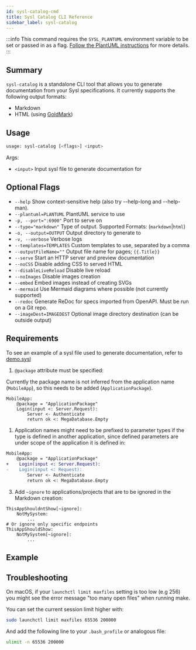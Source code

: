 ```yaml
---
id: sysl-catalog-cmd
title: Sysl Catalog CLI Reference
sidebar_label: sysl-catalog
---
```


:::info
This command requires the `SYSL_PLANTUML` environment variable to be set or passed in as a flag. [Follow the PlantUML instructions](../plantuml.md) for more details.
:::

## Summary

`sysl-catalog` is a standalone CLI tool that allows you to generate documentation from your Sysl specifications. It currently supports the following output formats:

- Markdown
- HTML (using [GoldMark](https://github.com/yuin/goldmark))

## Usage

```bash
usage: sysl-catalog [<flags>] <input>
```

Args:

- `<input>` Input sysl file to generate documentation for

## Optional Flags

- `--help` Show context-sensitive help (also try --help-long and --help-man).
- `--plantuml=PLANTUML` PlantUML service to use
- `-p, --port=":6900"` Port to serve on
- `--type="markdown"` Type of output. Supported Formats: (`markdown`|`html`)
- `-o, --output=OUTPUT` Output directory to generate to
- `-v, --verbose` Verbose logs
- `--templates=TEMPLATES` Custom templates to use, separated by a comma
- `--outputFileName=""` Output file name for pages; `{{.Title}}`
- `--serve` Start an HTTP server and preview documentation
- `--noCSS` Disable adding CSS to served HTML
- `--disableLiveReload` Disable live reload
- `--noImages` Disable images creation
- `--embed` Embed images instead of creating SVGs
- `--mermaid` Use Mermaid diagrams where possible (not currently supported)
- `--redoc` Generate ReDoc for specs imported from OpenAPI. Must be run on a Git repo.
- `--imageDest=IMAGEDEST` Optional image directory destination (can be outside output)

## Requirements

To see an example of a sysl file used to generate documentation, refer to [demo.sysl](https://github.com/anz-bank/sysl-catalog/blob/master/demo/demo.sysl)

1. `@package` attribute must be specified:

Currently the package name is not inferred from the application name (`MobileApp`), so this needs to be added (`ApplicationPackage`).

```sysl
MobileApp:
    @package = "ApplicationPackage"
    Login(input <: Server.Request):
        Server <- Authenticate
        return ok <: MegaDatabase.Empty
```

1. Application names might need to be prefixed to parameter types if the type is defined in another application, since defined parameters are under scope of the application it is defined in:

```diff
MobileApp:
    @package = "ApplicationPackage"
+    Login(input <: Server.Request):
-    Login(input <: Request):
        Server <- Authenticate
        return ok <: MegaDatabase.Empty
```

3. Add `~ignore` to applications/projects that are to be ignored in the Markdown creation:

```sysl
ThisAppShouldntShow[~ignore]:
    NotMySystem:
        ...
# Or ignore only specific endpoints
ThisAppShouldShow:
    NotMySystem[~ignore]:
        ...
```

## Example

## Troubleshooting

On macOS, if your `launchctl limit maxfiles` setting is too low (e.g 256) you might see the error message "too many open files" when running make.

You can set the current session limit higher with:

```bash
sudo launchctl limit maxfiles 65536 200000
```

And add the following line to your `.bash_profile` or analogous file:

```bash
ulimit -n 65536 200000
```
